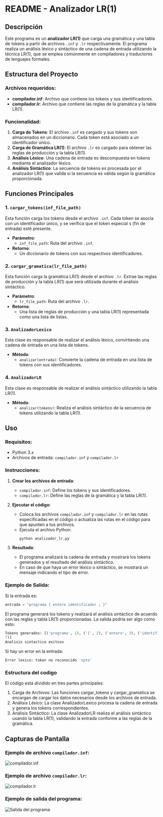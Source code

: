 # README - Analizador LR(1)

## Descripción
Este programa es un **analizador LR(1)** que carga una gramática y una tabla de tokens a partir de archivos `.inf` y `.lr` respectivamente. El programa realiza un análisis léxico y sintáctico de una cadena de entrada utilizando la técnica LR(1), que se emplea comúnmente en compiladores y traductores de lenguajes formales.

## Estructura del Proyecto

### Archivos requeridos:
- **compilador.inf**: Archivo que contiene los tokens y sus identificadores.
- **compilador.lr**: Archivo que contiene las reglas de la gramática y la tabla LR(1).

### Funcionalidad:
1. **Carga de Tokens**: El archivo `.inf` es cargado y sus tokens son almacenados en un diccionario. Cada token está asociado a un identificador único.
2. **Carga de Gramática LR(1)**: El archivo `.lr` es cargado para obtener las reglas de producción y la tabla LR(1).
3. **Análisis Léxico**: Una cadena de entrada es descompuesta en tokens mediante el analizador léxico.
4. **Análisis Sintáctico**: La secuencia de tokens es procesada por el analizador LR(1) que valida si la secuencia es válida según la gramática proporcionada.

## Funciones Principales

### 1. `cargar_tokens(inf_file_path)`
Esta función carga los tokens desde el archivo `.inf`. Cada token se asocia con un identificador único, y se verifica que el token especial `$` (fin de entrada) esté presente.

- **Parámetro**:
  - `inf_file_path`: Ruta del archivo `.inf`.
- **Retorno**:
  - Un diccionario de tokens con sus respectivos identificadores.
  
### 2. `cargar_gramatica(lr_file_path)`
Esta función carga la gramática LR(1) desde el archivo `.lr`. Extrae las reglas de producción y la tabla LR(1) que será utilizada durante el análisis sintáctico.

- **Parámetro**:
  - `lr_file_path`: Ruta del archivo `.lr`.
- **Retorno**:
  - Una lista de reglas de producción y una tabla LR(1) representada como una lista de listas.

### 3. `AnalizadorLexico`
Esta clase es responsable de realizar el análisis léxico, convirtiendo una cadena de entrada en una lista de tokens.

- **Método**:
  - `analizar(entrada)`: Convierte la cadena de entrada en una lista de tokens con sus identificadores.

### 4. `AnalizadorLR`
Esta clase es responsable de realizar el análisis sintáctico utilizando la tabla LR(1).

- **Método**:
  - `analizar(tokens)`: Realiza el análisis sintáctico de la secuencia de tokens utilizando la tabla LR(1).

## Uso

### Requisitos:
- Python 3.x
- Archivos de entrada: `compilador.inf` y `compilador.lr`

### Instrucciones:
1. **Crear los archivos de entrada**:
   - `compilador.inf`: Define los tokens y sus identificadores.
   - `compilador.lr`: Define las reglas de la gramática y la tabla LR(1).
   
2. **Ejecutar el código**:
   - Coloca los archivos `compilador.inf` y `compilador.lr` en las rutas especificadas en el código o actualiza las rutas en el código para que apunten a tus archivos.
   - Ejecuta el archivo Python:
     ```bash
     python analizador_lr.py
     ```
   
3. **Resultado**:
   - El programa analizará la cadena de entrada y mostrará los tokens generados y el resultado del análisis sintáctico.
   - En caso de que haya un error léxico o sintáctico, se mostrará un mensaje indicando el tipo de error.

### Ejemplo de Salida:

Si la entrada es:
```python
entrada = "programa { entero identificador ; }"
```
El programa generará los tokens y realizará el análisis sintáctico de acuerdo con las reglas y tabla LR(1) proporcionadas. La salida podría ser algo como esto:
```python
Tokens generados: [('programa', 1), ('{', 2), ('entero', 3), ('identificador', 4), (';', 5), ('}', 6), ('$',
7)]
Analisis sintactico exitoso
```
Si hay un error en la entrada:
```python
Error lexico: token no reconocido 'xpto'
```

### Estructura del codigo

El código está dividido en tres partes principales:
1.	Carga de Archivos: Las funciones cargar_tokens y cargar_gramatica se encargan de cargar los datos necesarios desde los archivos de entrada.
2.	Análisis Léxico: La clase AnalizadorLexico procesa la cadena de entrada y genera los tokens correspondientes.
3.	Análisis Sintáctico: La clase AnalizadorLR realiza el análisis sintáctico usando la tabla LR(1), validando la entrada conforme a las reglas de la gramática.

## Capturas de Pantalla

### Ejemplo de archivo `compilador.inf`:
![compilador.inf](img/compilador_inf.png)

### Ejemplo de archivo `compilador.lr`:
![compilador.lr](img/compilador_lr.png)

### Ejemplo de salida del programa:
![Salida del programa](img/salida_programa.png)

